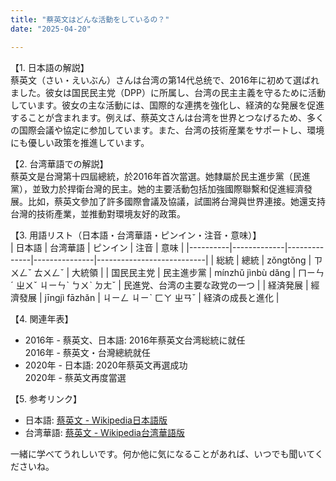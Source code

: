 ```yaml
---
title: "蔡英文はどんな活動をしているの？"
date: "2025-04-20"

---
```


【1. 日本語の解説】  
蔡英文（さい・えいぶん）さんは台湾の第14代总统で、2016年に初めて選ばれました。彼女は国民民主党（DPP）に所属し、台湾の民主主義を守るために活動しています。彼女の主な活動には、国際的な連携を強化し、経済的な発展を促進することが含まれます。例えば、蔡英文さんは台湾を世界とつなげるため、多くの国際会議や協定に参加しています。また、台湾の技術産業をサポートし、環境にも優しい政策を推進しています。

【2. 台湾華語での解説】  
蔡英文是台灣第十四屆總統，於2016年首次當選。她隸屬於民主進步黨（民進黨），並致力於捍衛台灣的民主。她的主要活動包括加強國際聯繫和促進經濟發展。比如，蔡英文參加了許多國際會議及協議，試圖將台灣與世界連接。她還支持台灣的技術產業，並推動對環境友好的政策。

【3. 用語リスト（日本語・台湾華語・ピンイン・注音・意味）】  
| 日本語   | 台湾華語    | ピンイン     | 注音          | 意味                      |
|----------|-------------|--------------|---------------|---------------------------|
| 総統     | 總統        | zǒngtǒng     | ㄗㄨㄥˇ ㄊㄨㄥˇ  | 大統領                     |
| 国民民主党 | 民主進步黨  | mínzhǔ jìnbù dǎng | ㄇㄧㄣˊ ㄓㄨˇ ㄐㄧㄣˋ ㄅㄨˋ ㄉㄤˇ | 民進党、台湾の主要な政党の一つ |
| 経済発展 | 經濟發展    | jīngjì fāzhǎn | ㄐㄧㄥ ㄐㄧˋ ㄈㄚ ㄓㄢˇ | 経済の成長と進化            |

【4. 関連年表】  
- 2016年 - 蔡英文、日本語: 2016年蔡英文台湾総統に就任  
  2016年 - 蔡英文・台灣總統就任  
- 2020年 - 日本語: 2020年蔡英文再選成功  
  2020年 - 蔡英文再度當選  

【5. 参考リンク】  
- 日本語: [蔡英文 - Wikipedia日本語版](https://ja.wikipedia.org/wiki/%E8%94%A1%E8%8B%B1%E6%96%87)  
- 台湾華語: [蔡英文 - Wikipedia台湾華語版](https://zh.wikipedia.org/wiki/%E8%94%A1%E8%8B%B1%E6%96%87)  

一緒に学べてうれしいです。何か他に気になることがあれば、いつでも聞いてくださいね。
